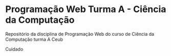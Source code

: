 # Programação Web Turma A - Ciência da Computação
Repositório da disciplina de Programação Web do curso de Ciência da Computação turma A Ceub

Cuidado
